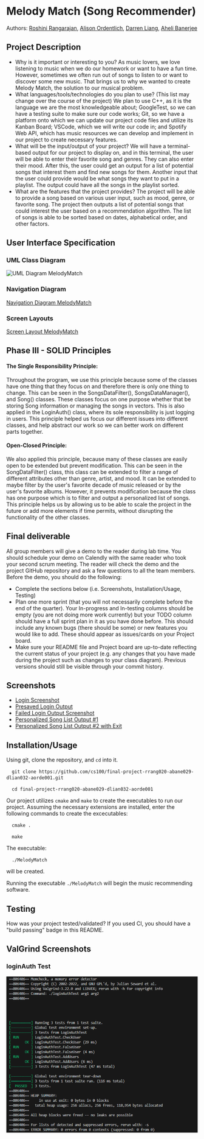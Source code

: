 
# Melody Match (Song Recommender)

 
Authors: [Roshini Rangarajan](https://github.com/roshinira123), [Alison Ordentlich](https://github.com/aorde0012), [Darren Liang](https://github.com/DarrenLiang27), [Aheli Banerjee](https://github.com/abane029)

## Project Description
 * Why is it important or interesting to you? As music lovers, we love listening to music when we do our homework or want to have a fun time. However, sometimes we often run out of songs to listen to or want to discover some new music. That brings us to why we wanted to create Melody Match, the solution to our musical problem. 
 * What languages/tools/technologies do you plan to use? (This list may change over the course of the project) We plan to use C++, as it is the language we are the most knowledgeable about; GoogleTest, so we can have a testing suite to make sure our code works; Git, so we have a platform onto which we can update our project code files and utilize its Kanban Board; VSCode, which we will write our code in; and Spotify Web API, which has music resources we can develop and implement in our project to create necessary features.
 * What will be the input/output of your project? We will have a terminal-based output for our project to display on, and in this terminal, the user will be able to enter their favorite song and genres. They can also enter their mood. After this, the user could get an output for a list of potential songs that interest them and find new songs for them. Another input that the user could provide would be what songs they want to put in a playlist. The output could have all the songs in the playlist sorted.
 * What are the features that the project provides? The project will be able to provide a song based on various user input, such as mood, genre, or favorite song. The project then outputs a list of potential songs that could interest the user based on a recommendation algorithm. The list of songs is able to be sorted based on dates, alphabetical order, and other factors.
## User Interface Specification
### UML Class Diagram
![UML Diagram MelodyMatch](https://github.com/cs100/final-project-rrang020-abane029-dlian032-aorde001/assets/147006942/03f6efb4-6e5b-4e56-846f-f9f55f607e2d)
### Navigation Diagram
[Navigation Diagram MelodyMatch](https://github.com/cs100/final-project-rrang020-abane029-dlian032-aorde001/assets/53918739/ed5895a8-e965-4477-990f-956b2b0c3479)
### Screen Layouts
[Screen Layout MelodyMatch](https://github.com/cs100/final-project-rrang020-abane029-dlian032-aorde001/assets/53918739/b934cf3e-cf75-4d49-ac91-e33bb19ac051)

## Phase III - SOLID Principles
#### The Single Responsibility Principle: 
Throughout the program, we use this principle because some of the classes have one thing that they focus on and therefore there is only one thing to change. This can be seen in the SongsDataFilter(), SongsDataManager(), and Song() classes. These classes focus on one purpose whether that be storing Song information or managing the songs in vectors. This is also applied in the LoginAuth() class, where its sole responsibility is just logging in users. This principle helped us focus our different issues into different classes, and help abstract our work so we can better work on different parts together. 

#### Open-Closed Principle: 
We also applied this principle, because many of these classes are easily open to be extended but prevent modification. This can be seen in the SongDataFilter() class, this class can be extended to filter a range of different attributes other than genre, artist, and mood. It can be extended to maybe filter by the user's favorite decade of music released or by the user's favorite albums. However, it prevents modification because the class has one purpose which is to filter and output a personalized list of songs. This principle helps us by allowing us to be able to scale the project in the future or add more elements if time permits, without disrupting the functionality of the other classes. 

 ## Final deliverable
  All group members will give a demo to the reader during lab time. You should schedule your demo on Calendly with the same reader who took your second scrum meeting. The reader will check the demo and the project GitHub repository and ask a few questions to all the team members. 
  Before the demo, you should do the following:
  * Complete the sections below (i.e. Screenshots, Installation/Usage, Testing)
  * Plan one more sprint (that you will not necessarily complete before the end of the quarter). Your In-progress and In-testing columns should be empty (you are not doing more work currently) but your TODO column should have a full sprint plan in it as you have done before. This should include any known bugs (there should be some) or new features you would like to add. These should appear as issues/cards on your Project board.
  * Make sure your README file and Project board are up-to-date reflecting the current status of your project (e.g. any changes that you have made during the project such as changes to your class diagram). Previous versions should still be visible through your commit history. 
 
## Screenshots
* [Login Screenshot](https://github.com/cs100/final-project-rrang020-abane029-dlian032-aorde001/blob/master/Design%20Documents/Project_Screenshots/LoginScreenshot.png)
* [Presaved Login Output](https://github.com/cs100/final-project-rrang020-abane029-dlian032-aorde001/blob/master/Design%20Documents/Project_Screenshots/PresavedLoginOutput.png)
* [Failed Login Output Screenshot](https://github.com/cs100/final-project-rrang020-abane029-dlian032-aorde001/blob/master/Design%20Documents/Project_Screenshots/FailedLoginOutputScreenshot.png) 
* [Personalized Song List Output #1](https://github.com/cs100/final-project-rrang020-abane029-dlian032-aorde001/blob/master/Design%20Documents/Project_Screenshots/PersonalizedSongListOutput_1.png)
* [Personalized Song List Output #2 with Exit](https://github.com/cs100/final-project-rrang020-abane029-dlian032-aorde001/blob/master/Design%20Documents/Project_Screenshots/PersonalizedSongListOutput_2.png)
   
  
  
 ## Installation/Usage
  Using git, clone the repository, and ```cd``` into it.
```
  git clone https://github.com/cs100/final-project-rrang020-abane029-dlian032-aorde001.git
```
```
  cd final-project-rrang020-abane029-dlian032-aorde001
```


  Our project utilizes ```cmake``` and ```make``` to create the executables to run our project. Assuming the necessary extensions are installed, enter the following commands to create the excecutables:

```
  cmake .
```
```
  make
```
  The executable:
```
  ./MelodyMatch
```
  will be created.

  Running the executable ```./MelodyMatch``` will begin the music recommending software. 
 ## Testing
  How was your project tested/validated? If you used CI, you should have a "build passing" badge in this README.

 ## ValGrind Screenshots

 ### loginAuth Test
 ![LoginAuthTest Valgrind Screenshot](Valgrind%20Screenshots/LoginAuthTest%20valgrind.png)

